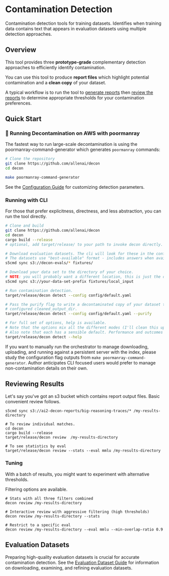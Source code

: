 # Contamination Detection

Contamination detection tools for training datasets. Identifies when training data contains text that appears in evaluation datasets using multiple detection approaches.

## Overview

This tool provides three **prototype-grade** complementary detection approaches to efficiently identify contamination.

You can use this tool to produce **report files** which highlight potential contamination and a **clean copy** of your dataset.

A typical workflow is to run the tool to [generate reports](#-running-decontamination-on-aws-with-poormanray) then [review the reports](#reviewing-results) to determine appropriate thresholds for your contamination preferences.

## Quick Start

### 🚀 Running Decontamination on AWS with poormanray

The fastest way to run large-scale decontamination is using the poormanray-command-generator which generates `poormanray` commands:

```bash
# Clone the repository
git clone https://github.com/allenai/decon
cd decon

make poormanray-command-generator
```

See the [Configuration Guide](doc/configuration.md) for customizing detection parameters.

### Running with CLI

For those that prefer explicitness, directness, and less abstraction, you can run the tool directly.

```bash
# Clone and build
git clone https://github.com/allenai/decon
cd decon
cargo build --release
# optional, add target/release/ to your path to invoke decon directly.

# Download evaluation datasets. The cli will look for these in the configured reference directory.
# The datasets use "best-available" format - includes answers when available
s5cmd sync s3://decon-evals/* fixtures/

# Download your data set to the directory of your choice.
# NOTE: you will probably want a different location, this is just the default.
s5cmd sync s3://your-data-set-prefix fixtures/local_input

# Run contamination detection.
target/release/decon detect --config config/default.yaml

# Pass the purify flag to write a decontaminated copy of your dataset to the
# configured cleaned_output_dir.
target/release/decon detect --config config/default.yaml --purify

# For full set of options, help is available.
# Note that the options mix all the different modes (I'll clean this up eventually)
# Also note that each has a sensible default. Performance and outcomes may vary wildly depending on options.
target/release/decon detect --help
```

If you want to manually run the orchestrator to manage downloading, uploading, and running against a persistent server with the index, please study the configuration flag outputs from `make poormanray-command-generator`. Author anticipates CLI focused users would prefer to manage non-contamination details on their own.

## Reviewing Results

Let's say you've got an s3 bucket which contains report output files. Basic convenient review follows.

```
s5cmd sync s3://ai2-decon-reports/big-reasoning-traces/* /my-results-directory

# To review individual matches.
cd decon
cargo build --release
target/release/decon review  /my-results-directory

# To see statistics by eval
target/release/decon review --stats --eval mmlu /my-results-directory

```

### Tuning

With a batch of results, you might want to experiment with alternative thresholds.

Filtering options are available.

```
# Stats with all three filters combined
decon review /my-results-directory

# Interactive review with aggressive filtering (high thresholds)
decon review /my-results-directory --stats

# Restrict to a specific eval
decon review /my-results-directory --eval mmlu --min-overlap-ratio 0.9

```

## Evaluation Datasets

Preparing high-quality evaluation datasets is crucial for accurate contamination detection. See the [Evaluation Dataset Guide](doc/eval-datasets.md) for information on downloading, examining, and refining evaluation datasets.
